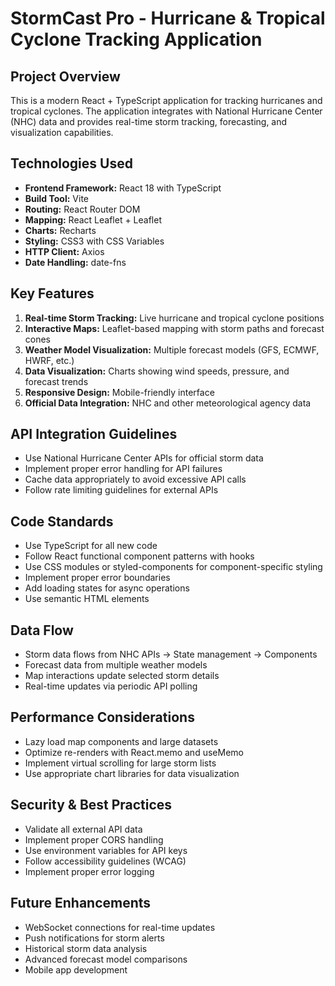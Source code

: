 <!-- Use this file to provide workspace-specific custom instructions to Copilot. For more details, visit https://code.visualstudio.com/docs/copilot/copilot-customization#_use-a-githubcopilotinstructionsmd-file -->

# StormCast Pro - Hurricane & Tropical Cyclone Tracking Application

## Project Overview
This is a modern React + TypeScript application for tracking hurricanes and tropical cyclones. The application integrates with National Hurricane Center (NHC) data and provides real-time storm tracking, forecasting, and visualization capabilities.

## Technologies Used
- **Frontend Framework:** React 18 with TypeScript
- **Build Tool:** Vite
- **Routing:** React Router DOM
- **Mapping:** React Leaflet + Leaflet
- **Charts:** Recharts
- **Styling:** CSS3 with CSS Variables
- **HTTP Client:** Axios
- **Date Handling:** date-fns

## Key Features
1. **Real-time Storm Tracking:** Live hurricane and tropical cyclone positions
2. **Interactive Maps:** Leaflet-based mapping with storm paths and forecast cones
3. **Weather Model Visualization:** Multiple forecast models (GFS, ECMWF, HWRF, etc.)
4. **Data Visualization:** Charts showing wind speeds, pressure, and forecast trends
5. **Responsive Design:** Mobile-friendly interface
6. **Official Data Integration:** NHC and other meteorological agency data

## API Integration Guidelines
- Use National Hurricane Center APIs for official storm data
- Implement proper error handling for API failures
- Cache data appropriately to avoid excessive API calls
- Follow rate limiting guidelines for external APIs

## Code Standards
- Use TypeScript for all new code
- Follow React functional component patterns with hooks
- Use CSS modules or styled-components for component-specific styling
- Implement proper error boundaries
- Add loading states for async operations
- Use semantic HTML elements

## Data Flow
- Storm data flows from NHC APIs → State management → Components
- Forecast data from multiple weather models
- Map interactions update selected storm details
- Real-time updates via periodic API polling

## Performance Considerations
- Lazy load map components and large datasets
- Optimize re-renders with React.memo and useMemo
- Implement virtual scrolling for large storm lists
- Use appropriate chart libraries for data visualization

## Security & Best Practices
- Validate all external API data
- Implement proper CORS handling
- Use environment variables for API keys
- Follow accessibility guidelines (WCAG)
- Implement proper error logging

## Future Enhancements
- WebSocket connections for real-time updates
- Push notifications for storm alerts
- Historical storm data analysis
- Advanced forecast model comparisons
- Mobile app development
